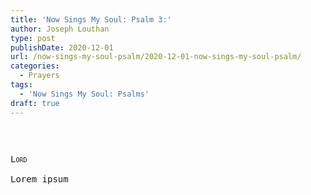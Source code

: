 ```yaml
---
title: 'Now Sings My Soul: Psalm 3:'
author: Joseph Louthan
type: post
publishDate: 2020-12-01
url: /now-sings-my-soul-psalm/2020-12-01-now-sings-my-soul-psalm/
categories:
  - Prayers
tags:
  - 'Now Sings My Soul: Psalms'
draft: true
---
```

<pre>

<pre>
<pre>
<div style="font-variant: small-caps;">Lord</div>
Lorem ipsum
</pre>
